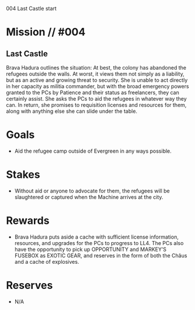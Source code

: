 004
Last Castle
start

# Mission // #004

## Last Castle

Brava Hadura outlines the situation: At best, the colony has abandoned the refugees outside the walls. At worst, it views them not simply as a liability, but as an active and growing threat to security. She is unable to act directly in her capacity as militia commander, but with the broad emergency powers granted to the PCs by Patience and their status as freelancers, they can certainly assist. She asks the PCs to aid the refugees in whatever way they can. In return, she promises to requisition licenses and resources for them, along with anything else she can slide under the table.

# Goals

- Aid  the  refugee  camp  outside  of Evergreen  in  any  ways  possible.

# Stakes

- Without  aid  or  anyone  to  advocate  for them,  the  refugees  will  be  slaughtered  or captured  when  the  Machine  arrives  at the  city.

# Rewards

- Brava Hadura puts  aside  a cache with sufficient license information, resources, and upgrades  for  the PCs  to  progress  to LL4. The PCs  also have the opportunity  to pick  up OPPORTUNITY  and  MARKEY’S  FUSEBOX  as EXOTIC  GEAR, and reserves  in the form  of both the  Châus  and  a cache  of explosives.

# Reserves

- N/A